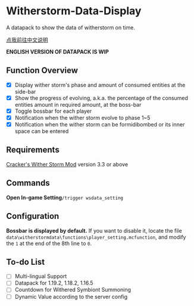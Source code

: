 # Witherstorm-Data-Display
A datapack to show the data of witherstorm on time. 

[点我前往中文说明](https://github.com/JerryHan3/Witherstorm-Data-Display/blob/main/README.md)

**ENGLISH VERSION OF DATAPACK IS WIP**

## Function Overview

- [x] Display wither storm's phase and amount of consumed entities at the side-bar
- [x] Show the progress of evolving, a.k.a. the percentage of the consumed entities amount in required amount, at the boss-bar
- [x] Toggle bossbar for each player
- [x] Notification when the wither storm evolve to phase 1~5
- [x] Notification when the wither storm can be formidibombed or its inner space can be entered

## Requirements
[Cracker's Wither Storm Mod](https://github.com/nonamecrackers2/crackers-wither-storm-mod) version 3.3 or above

## Commands
**Open In-game Setting**`/trigger wsdata_setting`

## Configuration
**Bossbar is displayed by default.** If you want to disable it, locate the file `data\witherstormdata\functions\player_setting.mcfunction`, and modify the `1` at the end of the 8th line to `0`. 

## To-do List
- [ ] Multi-lingual Support
- [ ] Datapack for 1.19.2, 1.18.2, 1.16.5
- [ ] Countdown for Withered Symbiont Summoning
- [ ] Dynamic Value according to the server config